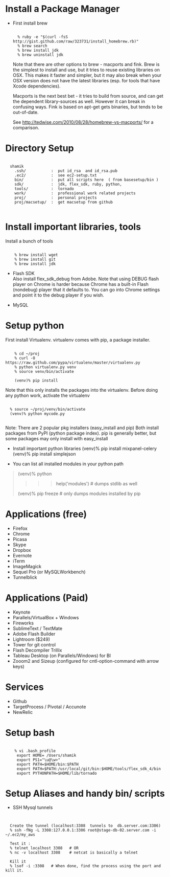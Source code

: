 Install a Package Manager
===============

- First install brew 

  <pre><code>
    % ruby -e "$(curl -fsS http://gist.github.com/raw/323731/install_homebrew.rb)"
    % brew search
    % brew install jdk
    % brew uninstall jdk
  </code></pre>
  
  Note that there are other options to brew -  macports and fink.
  Brew is the simplest to install and use, but it tries to reuse existing 
  libraries on OSX. This makes it faster and simpler, but it may also break
  when your OSX version does not have the latest libraries (esp. for tools
  that have Xcode dependencies). 
  
  Macports is the next best bet - it tries to build from source, and can
  get the dependent library-sources as well. However it can break in confusing ways.
  Fink is based on apt-get gets binaries, but tends to be out-of-date.

  See http://tedwise.com/2010/08/28/homebrew-vs-macports/ for a comparison.


Directory Setup
===============

  <pre><code>
  shamik
    .ssh/           :  put id_rsa  and id_rsa.pub 
    .ec2/           :  see ec2-setup.txt 
    bin/            :  put all scripts here  ( from basesetup/bin )
    sdk/            :  jdk, flex_sdk, ruby, python, 
    tools/          :  tornado
    work/           :  professional work related projects
    proj/           :  personal projects
    proj/macsetup/  :  get macsetup from github
  </code></pre>
  

Install important  libraries, tools
=============

Install a bunch of tools
<pre><code>
    % brew install wget
    % brew install git
    % brew install jdk 
</code></pre>
 
- Flash SDK  
   Also install flex_sdk_debug from Adobe.
   Note that using DEBUG flash player on Chrome is harder because Chrome has a built-in Flash
   (nondebug) player that it defaults to. You can go into Chrome settings and point it to the
   debug player if you wish.

- MySQL

Setup python
============

First install Virtualenv. 
virtualenv comes with pip, a package installer.

<pre><code>
    % cd ~/proj
    % curl -O https://raw.github.com/pypa/virtualenv/master/virtualenv.py
    % python virtualenv.py venv
    % source venv/bin/activate

    (venv)% pip install  <whatever-package>
</code></pre>

  Note that this only installs the packages into the virtualenv.
  Before doing any python work, activate the virtualenv
  
  <pre><code>
  % source ~/proj/venv/bin/activate
  (venv)% python mycode.py
  </code></pre>

  Note: There are 2 popular pkg installers (easy_install and pip)
  Both install packages from PyPI (python package index).
  pip is generally better, but some packages may only install with easy_install

- Install important python libraries
  (venv)% pip install mixpanel-celery
  (venv)% pip install simplejson

- You can list all installed modules in your python path
  
>  (venv)% python
>  >>> help('modules')     # dumps stdlib as well
> 
>  (venv)% pip freeze      # only dumps modules installed by pip 
>
  


Applications (free)
===============
* Firefox
* Chrome
* Picasa
* Skype
* Dropbox
* Evernote
* iTerm
* ImageMagick
* Sequel Pro  (or MySQLWorkbench)
* Tunnelblick

Applications (Paid)
===============
* Keynote
* Parallels/VirtualBox + Windows 
* Fireworks
* SublimeText / TextMate 
* Adobe Flash Builder
* Lightroom ($249)
* Tower for git control
* Flash Decompiler Trillix
* Tableau Desktop (on Parallels/Windows) for BI
* Zooom2 and Sizeup (configured for cntl-option-command  with arrow keys)

Services
===============
* Github
* TargetProcess / Pivotal / Accunote
* NewRelic



Setup bash
===============
    
<pre><code>
    % vi .bash_profile 
     export HOME= /Users/shamik
     export PS1="\u@\w>"
     export PATH=$HOME/bin:$PATH
     export PATH=$PATH:/usr/local/git/bin:$HOME/tools/flex_sdk_4/bin
     export PYTHONPATH=$HOME/lib/tornado 
</code></pre>




Setup Aliases and handy bin/ scripts
===============

* SSH Mysql tunnels

<pre><code>

  Create the tunnel (localhost:3308  tunnels to  db.server.com:3306)
  % ssh -fNg -L 3308:127.0.0.1:3306 root@stage-db-02.server.com -i ~/.ec2/my_aws

  Test it :
  % telnet localhost 3308   # OR
  % nc -v localhost 3308    # netcat is basically a telnet

  Kill it
  % lsof -i :3308   # When done, find the process using the port and kill it.

</code></pre>
